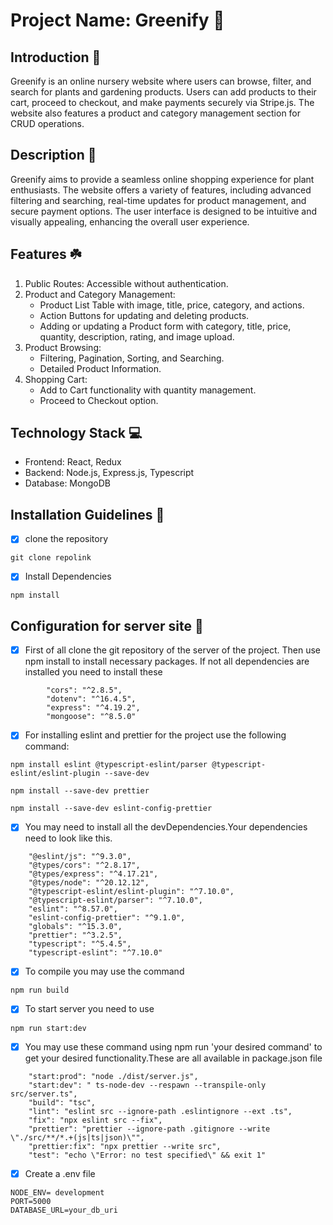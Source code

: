 # Project Name: Greenify :herb:
## Introduction :cactus:

Greenify is an online nursery website where users can browse, filter, and search for plants and gardening products. Users can add products to their cart, proceed to checkout, and make payments securely via Stripe.js. The website also features a product and category management section for CRUD operations.

## Description :seedling:

Greenify aims to provide a seamless online shopping experience for plant enthusiasts. The website offers a variety of features, including advanced filtering and searching, real-time updates for product management, and secure payment options. The user interface is designed to be intuitive and visually appealing, enhancing the overall user experience.

## Features :shamrock:
1. Public Routes: Accessible without authentication.
2. Product and Category Management:
   - Product List Table with image, title, price, category, and actions.
   - Action Buttons for updating and deleting products.
   - Adding or updating a Product form with category, title, price, quantity, description, rating, and image upload.
3. Product Browsing:
   - Filtering, Pagination, Sorting, and Searching.
   - Detailed Product Information.
4. Shopping Cart:
   - Add to Cart functionality with quantity management.
   - Proceed to Checkout option.

## Technology Stack :computer:
- Frontend: React, Redux
- Backend: Node.js, Express.js, Typescript
- Database: MongoDB

## Installation Guidelines :mag_right:
- [x] clone the repository
```
git clone repolink
```
- [x] Install Dependencies
```
npm install
```

## Configuration for server site :bookmark_tabs:

- [x] First of all clone the git repository of the server of the project. Then use npm install to install necessary packages. If not all dependencies are installed you need to install these
```
        "cors": "^2.8.5",
        "dotenv": "^16.4.5",
        "express": "^4.19.2",
        "mongoose": "^8.5.0"
```
- [x] For installing eslint and prettier for the project use the following command:
```
npm install eslint @typescript-eslint/parser @typescript-eslint/eslint-plugin --save-dev

```
```
npm install --save-dev prettier

```
```
npm install --save-dev eslint-config-prettier

```



- [x] You may need to install all the devDependencies.Your dependencies need to look like this.
```
    "@eslint/js": "^9.3.0",
    "@types/cors": "^2.8.17",
    "@types/express": "^4.17.21",
    "@types/node": "^20.12.12",
    "@typescript-eslint/eslint-plugin": "^7.10.0",
    "@typescript-eslint/parser": "^7.10.0",
    "eslint": "^8.57.0",
    "eslint-config-prettier": "^9.1.0",
    "globals": "^15.3.0",
    "prettier": "^3.2.5",
    "typescript": "^5.4.5",
    "typescript-eslint": "^7.10.0"
```

- [x] To compile you may use the command
```
npm run build
```
- [x] To start server you need to use
```
npm run start:dev
```
- [x] You may use these command using npm run 'your desired command' to get your desired functionality.These are all available in package.json file
```
    "start:prod": "node ./dist/server.js",
    "start:dev": " ts-node-dev --respawn --transpile-only src/server.ts",
    "build": "tsc",
    "lint": "eslint src --ignore-path .eslintignore --ext .ts",
    "fix": "npx eslint src --fix",
    "prettier": "prettier --ignore-path .gitignore --write \"./src/**/*.+(js|ts|json)\"",
    "prettier:fix": "npx prettier --write src",
    "test": "echo \"Error: no test specified\" && exit 1"
```
- [x] Create a .env file
```
NODE_ENV= development
PORT=5000
DATABASE_URL=your_db_uri
```
















